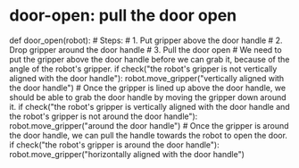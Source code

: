 # door-open: pull the door open
def door_open(robot):
    # Steps:
    #  1. Put gripper above the door handle
    #  2. Drop gripper around the door handle
    #  3. Pull the door open
    # We need to put the gripper above the door handle before we can grab it, because of the angle of the robot's gripper.
    if check("the robot's gripper is not vertically aligned with the door handle"):
        robot.move_gripper("vertically aligned with the door handle")
    # Once the gripper is lined up above the door handle, we should be able to grab the door handle by moving the gripper down around it.
    if check("the robot's gripper is vertically aligned with the door handle and the robot's gripper is not around the door handle"):
        robot.move_gripper("around the door handle")
    # Once the gripper is around the door handle, we can pull the handle towards the robot to open the door.
    if check("the robot's gripper is around the door handle"):
        robot.move_gripper("horizontally aligned with the door handle")